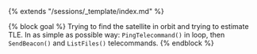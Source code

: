 {% extends "/sessions/_template/index.md" %}

{% block goal %}
Trying to find the satellite in orbit and trying to estimate TLE. In as simple as possible way: `PingTelecommand()` in loop, then `SendBeacon()` and `ListFiles()` telecommands.
{% endblock %}
